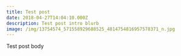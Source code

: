 ```yaml
---
title: Test post
date: 2018-04-27T14:04:10.000Z
description: Test post intro blurb
image: /img/13754574_571558929688525_4814754816957578371_n.jpg
---
```

Test post body
